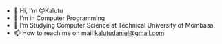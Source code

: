- 👋 Hi, I’m @Kalutu
- 👀 I’m in Computer Programming
- 🌱 I’m Studying Computer Science at Technical University of Mombasa.
- 📫 How to reach me on mail kalutudaniel@gmail.com

<!---
Kalutu/Kalutu is a ✨ special ✨ repository because its `README.md` (this file) appears on your GitHub profile.
You can click the Preview link to take a look at your changes.
--->
